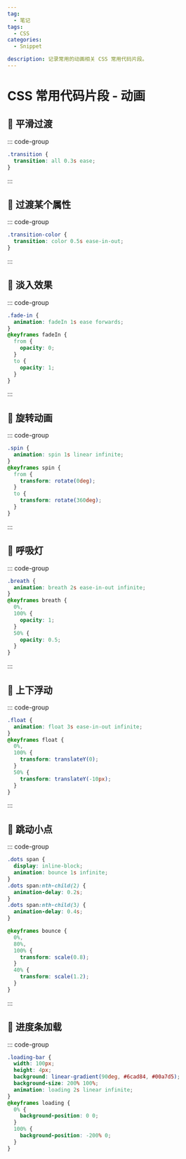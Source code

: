 ```yaml
---
tag:
  - 笔记
tags:
  - CSS
categories:
  - Snippet

description: 记录常用的动画相关 CSS 常用代码片段。
---
```


# CSS 常用代码片段 - 动画

## 🌋 平滑过渡

::: code-group

```css [] {}
.transition {
  transition: all 0.3s ease;
}
```

:::

## 🌋 过渡某个属性

::: code-group

```css [] {}
.transition-color {
  transition: color 0.5s ease-in-out;
}
```

:::

## 🌋 淡入效果

::: code-group

```css [] {}
.fade-in {
  animation: fadeIn 1s ease forwards;
}
@keyframes fadeIn {
  from {
    opacity: 0;
  }
  to {
    opacity: 1;
  }
}
```

:::

## 🌋 旋转动画

::: code-group

```css [] {}
.spin {
  animation: spin 1s linear infinite;
}
@keyframes spin {
  from {
    transform: rotate(0deg);
  }
  to {
    transform: rotate(360deg);
  }
}
```

:::

## 🌋 呼吸灯

::: code-group

```css [] {}
.breath {
  animation: breath 2s ease-in-out infinite;
}
@keyframes breath {
  0%,
  100% {
    opacity: 1;
  }
  50% {
    opacity: 0.5;
  }
}
```

:::

## 🌋 上下浮动

::: code-group

```css [] {}
.float {
  animation: float 3s ease-in-out infinite;
}
@keyframes float {
  0%,
  100% {
    transform: translateY(0);
  }
  50% {
    transform: translateY(-10px);
  }
}
```

:::

## 🌋 跳动小点

::: code-group

```css [] {}
.dots span {
  display: inline-block;
  animation: bounce 1s infinite;
}
.dots span:nth-child(2) {
  animation-delay: 0.2s;
}
.dots span:nth-child(3) {
  animation-delay: 0.4s;
}

@keyframes bounce {
  0%,
  80%,
  100% {
    transform: scale(0.8);
  }
  40% {
    transform: scale(1.2);
  }
}
```

:::

## 🌋 进度条加载

::: code-group

```css [] {}
.loading-bar {
  width: 100px;
  height: 4px;
  background: linear-gradient(90deg, #6cad84, #00a7d5);
  background-size: 200% 100%;
  animation: loading 2s linear infinite;
}
@keyframes loading {
  0% {
    background-position: 0 0;
  }
  100% {
    background-position: -200% 0;
  }
}
```
